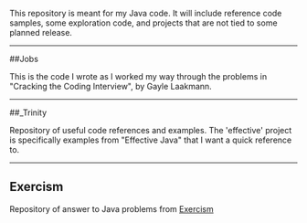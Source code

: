 This repository is meant for my Java code. It will include reference code samples, some exploration code, and projects that are not tied to some planned release.

-----

##Jobs

This is the code I wrote as I worked my way through the problems in "Cracking the Coding Interview", by Gayle Laakmann.

-----

##_Trinity

Repository of useful code references and examples. The 'effective' project is specifically examples from "Effective Java" that I want a quick reference to.

-----

## Exercism

Repository of answer to Java problems from [Exercism](http://exercism.io/languages/java/about)
